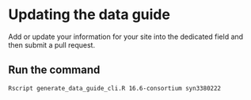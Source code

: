 # Updating the data guide

Add or update your information for your site into the dedicated field and then submit a pull request.


## Run the command

```
Rscript generate_data_guide_cli.R 16.6-consortium syn3380222
```
